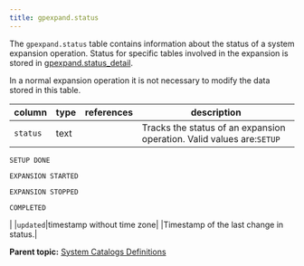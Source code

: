 ```yaml
---
title: gpexpand.status 
---
```


The `gpexpand.status` table contains information about the status of a system expansion operation. Status for specific tables involved in the expansion is stored in [gpexpand.status\_detail](gp_expansion_tables.html).

In a normal expansion operation it is not necessary to modify the data stored in this table.

|column|type|references|description|
|------|----|----------|-----------|
|`status`|text| |Tracks the status of an expansion operation. Valid values are:`SETUP`

`SETUP DONE`

`EXPANSION STARTED`

`EXPANSION STOPPED`

`COMPLETED`

|
|`updated`|timestamp without time zone| |Timestamp of the last change in status.|

**Parent topic:** [System Catalogs Definitions](../system_catalogs/catalog_ref-html.html)


